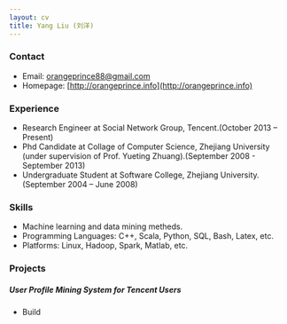 ```yaml
---
layout: cv
title: Yang Liu (刘洋)
---
```



### Contact

* Email: [orangeprince88@gmail.com](mailto:orangeprince88@gmail.com)
* Homepage: [http://orangeprince.info](http://orangeprince.info)
	
### Experience

* Research Engineer at Social Network Group, Tencent.(October 2013 – Present)
* Phd Candidate at Collage of Computer Science, Zhejiang University (under supervision of Prof. Yueting Zhuang).(September 2008 - September 2013)
* Undergraduate Student at Software College, Zhejiang University. (September 2004 – June 2008)

### Skills
* Machine learning and data mining metheds.
* Programming Languages: C++, Scala, Python, SQL, Bash, Latex, etc.
* Platforms: Linux, Hadoop, Spark, Matlab, etc.

### Projects

#####  User Profile Mining System for Tencent Users
 
* Build